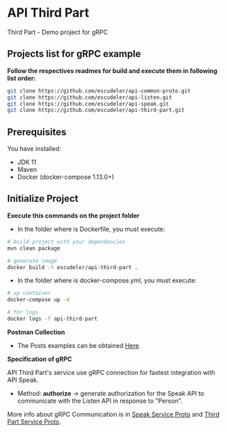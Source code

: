 # API Third Part
Third Part - Demo project for gRPC

## Projects list for gRPC example
**Follow the respectives readmes for build and execute them in following list order:**
```sh
git clone https://github.com/escudeler/api-common-proto.git
git clone https://github.com/escudeler/api-listen.git
git clone https://github.com/escudeler/api-speak.git
git clone https://github.com/escudeler/api-third-part.git
```

## Prerequisites
You have installed:
 - JDK 11
 - Maven
 - Docker (docker-compose 1.13.0+)

## Initialize Project 
**Execute this commands on the project folder**

- In the folder where is Dockerfile, you must execute:
```sh
# build project with your dependencies
mvn clean package

# generate image
docker build -t escudeler/api-third-part .
```
- In the folder where is docker-compose.yml, you must execute:
```sh
# up container
docker-compose up -d

# for logs
docker logs -f api-third-part
```

**Postman Collection**
- The Posts examples can be obtained [Here](https://www.getpostman.com/collections/ad0f4be8e0eb643d4cde).

**Specification of gRPC**

API Third Part's service use gRPC connection for fastest integration with API Speak.
- Method: **authorize** -> generate authorization for the Speak API to communicate with the Listen API in response to "Person".

More info about gRPC Communication is in [Speak Service Proto](https://github.com/escudeler/api-common-proto/blob/master/src/main/proto/SpeakService.proto/) and [Third Part Service Proto](https://github.com/escudeler/api-common-proto/blob/master/src/main/proto/ThirdPartService.proto/).
